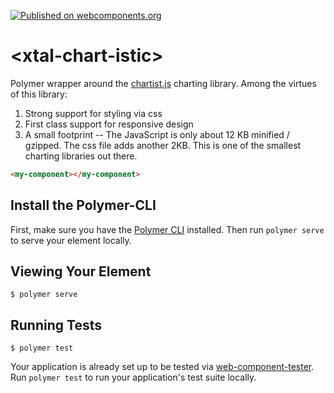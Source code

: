 [![Published on webcomponents.org](https://img.shields.io/badge/webcomponents.org-published-blue.svg)](https://www.webcomponents.org/element/bahrus/xtal-chart-istic)

# \<xtal-chart-istic\>

Polymer wrapper around the [chartist.js](https://gionkunz.github.io/chartist-js/) charting library.  Among the virtues of this library:

1)  Strong support for styling via css
2)  First class support for responsive design
3)  A small footprint -- The JavaScript is only about 12 KB minified / gzipped.  The css file adds another 2KB.  This is one of the smallest charting libraries out there.

<!--
```
<custom-element-demo>
  <template>
    <link rel="import" href="../xtal-chart-istic.html">
          <dom-module id="my-component">
            <template>
              <xtal-chart-istic draw line-chart-data-with-options="[[example1]]"></xtal-chart-istic>
              <xtal-chart-istic draw pie-chart-data-with-options="[[example2]]"></xtal-chart-istic>
            </template>
          </dom-module>
          <script>
            class MyComponent extends Polymer.Element{
              static get is(){return 'my-component';}
              connectedCallback(){
                super.connectedCallback();
                this.example1 = {
                  data:{
                    labels: ['Mon', 'Tue', 'Wed', 'Thu', 'Fri'],
                    series: [
                        [5, 2, 4, 2, 0]
                    ]
                  },
                  options:{
                    width: '600px',
                    height: '300px',
                  }    
                }
                this.example2 = {
                  data:{
                    series: [20, 10, 30, 40]
                  },
                  options:{
                      donut: true,
                      donutWidth: 20,
                      startAngle: 270,
                      total: 200
                  }
                }
              }
            }
            customElements.define(MyComponent.is, MyComponent);
  </template>
  <my-component></my-component>
</custom-element-demo>
```
-->
```html
<my-component></my-component>
```


## Install the Polymer-CLI

First, make sure you have the [Polymer CLI](https://www.npmjs.com/package/polymer-cli) installed. Then run `polymer serve` to serve your element locally.

## Viewing Your Element

```
$ polymer serve
```

## Running Tests

```
$ polymer test
```

Your application is already set up to be tested via [web-component-tester](https://github.com/Polymer/web-component-tester). Run `polymer test` to run your application's test suite locally.
